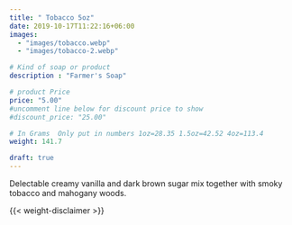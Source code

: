 ```yaml
---
title: " Tobacco 5oz"
date: 2019-10-17T11:22:16+06:00
images: 
  - "images/tobacco.webp"
  - "images/tobacco-2.webp"

# Kind of soap or product
description : "Farmer's Soap"

# product Price
price: "5.00"
#uncomment line below for discount price to show
#discount_price: "25.00"

# In Grams  Only put in numbers 1oz=28.35 1.5oz=42.52 4oz=113.4
weight: 141.7

draft: true
---
```



Delectable creamy vanilla and dark brown sugar mix together with smoky tobacco and mahogany woods.




{{< weight-disclaimer >}}
